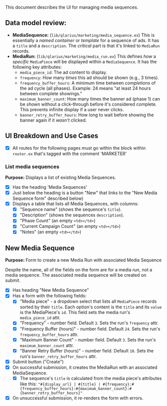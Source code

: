 This document describes the UI for managing media sequences.

## Data model review:

*   **MediaSequence:** (`lib/qlarius/marketing/media_sequence.ex`) This is essentially a *named container* or *template* for a sequence of ads. It has a `title` and a `description`. The *critical* part is that it's linked to `MediaRun` records.
*   **MediaRun:** (`lib/qlarius/marketing/media_run.ex`) This defines *how* a *specific* `MediaPiece` will be displayed within a `MediaSequence`.  It has the following key attributes:
    *   `media_piece_id`:  The ad content to display.
    *   `frequency`: How many *times* this ad should be shown (e.g., 3 times).
    *   `frequency_buffer_hours`:  A minimum time between *completions* of the ad cycle (all phases).  Example: 24 means "at least 24 hours between complete showings."
    *   `maximum_banner_count`:  How many times the banner ad (phase 1) can be *shown* without a click-through before it's considered complete.  This prevents infinite display if a user never clicks.
    *   `banner_retry_buffer_hours`: How long to wait before showing the banner again if it *wasn't* clicked.

## UI Breakdown and Use Cases

- [x] All routes for the following pages must go within the block within `router.ex` that's tagged with the comment 'MARKETER'

### List media sequences

**Purpose:** Displays a list of existing Media Sequences.

- [x] Has the heading 'Media Sequences'
- [x] Just below the heading is a button "New" that links to the "New Media Sequence form" described below)
- [x] Displays a table that lists all Media Sequences, with columns:
    - [x] "Sequence name" (shows the sequence's `title`).
    - [x] "Description" (shows the sequences `description`).
    - [x] "Phase Count" (an empty `<td></td>`)
    - [x] "Current Campaign Count" (an empty `<td></td>`)
    - [x] "Notes" (an empty `<td></td>`)

## New Media Sequence

**Purpose:** Form to create a new Media Run with associated Media Sequence

Despite the name, all of the fields on the form are for a media *run*, not a media sequence. The associated media sequence will be created on submit.

- [x] Has heading "New Media Sequence"
- [x] Has a form with the following fields:
    - [x] "Media piece" - a dropdown select that lists all `MediaPiece` records sorted by their `title`. Each option's content is the `title` and its `value` is the MediaPiece's `id`. This field sets the media run's `media_piece_id` attr.
    - [x] "Frequency" - number field. Default `3`. Sets the run's `frequency` attr.
    - [x] "Frequency Buffer (hours)" - number field. Default `24`.  Sets the run's `frequency_buffer_hours` attr.
    - [x] "Maximum Banner Count" - number field. Default `3`.  Sets the run's `maximum_banner_count` attr.
    - [x] "Banner Retry Buffer (hours)" - number field. Default `10`.  Sets the run's `banner_retry_buffer_hours` attr.
- [x] Submit button ("Create")
- [x] On successful submission, it creates the MediaRun with an associated MediaSequence.
    - [x] The sequence's `title` is calculated from the media piece's attributes like this: `"#{display_url} | #{title} | #{frequency}:#{frequency_buffer_hours}:#{maximum_banner_count}:#{banner_retry_buffer_hours}"`
- [x] On unsuccessful submission, it re-renders the form with errors.
